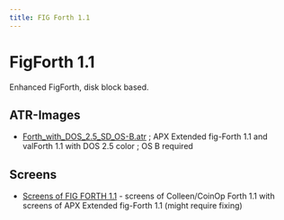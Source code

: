 ```yaml
---
title: FIG Forth 1.1
---
```

# FigForth 1.1  
  
Enhanced FigForth, disk block based.  
  
## ATR-Images  
- [Forth_with_DOS_2.5_SD_OS-B.atr](attachments/Forth_with_DOS_2.5_SD_OS-B.atr) ; APX Extended fig-Forth 1.1 and valForth 1.1 with DOS 2.5 color ; OS B required  
  
## Screens  
  
- [Screens of FIG FORTH 1.1](../LangForthFigOneOneScreen/index.md) - screens of Colleen/CoinOp Forth 1.1 with screens of APX Extended fig-Forth 1.1 (might require fixing)  
  
  
